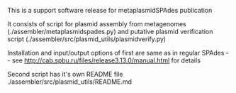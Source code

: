 This is a support software release for metaplasmidSPAdes publication

It consists of script for plasmid assembly from metagenomes  (./assembler/metaplasmidspades.py) and putative plasmid verification script (./assembler/src/plasmid_utils/plasmidverify.py)

Installation and input/output options of first are same as in regular SPAdes -- see http://cab.spbu.ru/files/release3.13.0/manual.html for details

Second script has it's own README file ./assembler/src/plasmid_utils/README.md
